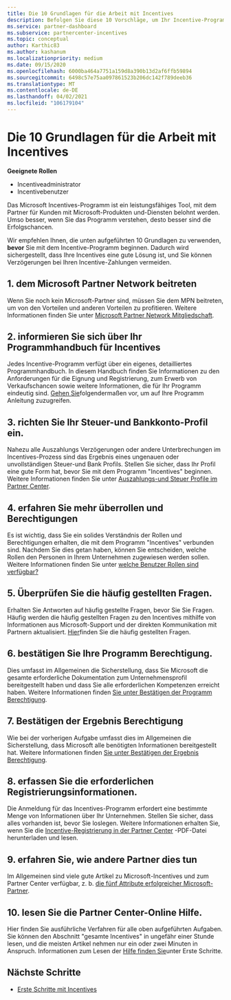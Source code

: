 ```yaml
---
title: Die 10 Grundlagen für die Arbeit mit Incentives
description: Befolgen Sie diese 10 Vorschläge, um Ihr Incentive-Programm zu verbessern und die Auszahlungen früher zu erhalten.
ms.service: partner-dashboard
ms.subservice: partnercenter-incentives
ms.topic: conceptual
author: Karthic83
ms.author: kashanum
ms.localizationpriority: medium
ms.date: 09/15/2020
ms.openlocfilehash: 6000ba464a7751a159d8a390b13d2af6ffb59894
ms.sourcegitcommit: 6498c57e75aa097861523b206dc142f789deeb36
ms.translationtype: MT
ms.contentlocale: de-DE
ms.lasthandoff: 04/02/2021
ms.locfileid: "106179104"
---
```

# <a name="the-10-essentials-for-working-with-incentives"></a>Die 10 Grundlagen für die Arbeit mit Incentives

**Geeignete Rollen**

- Incentiveadministrator
- Incentivebenutzer

Das Microsoft Incentives-Programm ist ein leistungsfähiges Tool, mit dem Partner für Kunden mit Microsoft-Produkten und-Diensten belohnt werden. Umso besser, wenn Sie das Programm verstehen, desto besser sind die Erfolgschancen.

Wir empfehlen Ihnen, die unten aufgeführten 10 Grundlagen zu verwenden, **bevor** Sie mit dem Incentive-Programm beginnen. Dadurch wird sichergestellt, dass Ihre Incentives eine gute Lösung ist, und Sie können Verzögerungen bei Ihren Incentive-Zahlungen vermeiden.

## <a name="1-join-the-microsoft-partner-network"></a>1. dem Microsoft Partner Network beitreten

Wenn Sie noch kein Microsoft-Partner sind, müssen Sie dem MPN beitreten, um von den Vorteilen und anderen Vorteilen zu profitieren. Weitere Informationen finden Sie unter [Microsoft Partner Network Mitgliedschaft](https://partner.microsoft.com/membership).

## <a name="2-read-your-incentives-program-guide"></a>2. informieren Sie sich über Ihr Programmhandbuch für Incentives

Jedes Incentive-Programm verfügt über ein eigenes, detailliertes Programmhandbuch. In diesem Handbuch finden Sie Informationen zu den Anforderungen für die Eignung und Registrierung, zum Erwerb von Verkaufschancen sowie weitere Informationen, die für Ihr Programm eindeutig sind. [Gehen Sie](incentives-determined-your-program-eligibility.md#determining-your-program-eligibility)folgendermaßen vor, um auf Ihre Programm Anleitung zuzugreifen.

## <a name="3-set-up-your-tax-and-banking-profile"></a>3. richten Sie Ihr Steuer-und Bankkonto-Profil ein.

Nahezu alle Auszahlungs Verzögerungen oder andere Unterbrechungen im Incentives-Prozess sind das Ergebnis eines ungenauen oder unvollständigen Steuer-und Bank Profils. Stellen Sie sicher, dass Ihr Profil eine gute Form hat, bevor Sie mit dem Programm "Incentives" beginnen. Weitere Informationen finden Sie unter [Auszahlungs-und Steuer Profile im Partner Center](incentives-create-and-manage-your-payout-and-tax-profiles.md).

## <a name="4-learn-about-roles-and-permissions"></a>4. erfahren Sie mehr überrollen und Berechtigungen

Es ist wichtig, dass Sie ein solides Verständnis der Rollen und Berechtigungen erhalten, die mit dem Programm "Incentives" verbunden sind. Nachdem Sie dies getan haben, können Sie entscheiden, welche Rollen den Personen in Ihrem Unternehmen zugewiesen werden sollen. Weitere Informationen finden Sie unter [welche Benutzer Rollen sind verfügbar?](incentives-faq.md#what-user-roles-are-available)

## <a name="5-review-the-incentives-faq"></a>5. Überprüfen Sie die häufig gestellten Fragen.

Erhalten Sie Antworten auf häufig gestellte Fragen, bevor Sie Sie Fragen. Häufig werden die häufig gestellten Fragen zu den Incentives mithilfe von Informationen aus Microsoft-Support und der direkten Kommunikation mit Partnern aktualisiert. [Hier](incentives-faq.md)finden Sie die häufig gestellten Fragen.

## <a name="6-confirm-your-program-eligibility"></a>6. bestätigen Sie Ihre Programm Berechtigung.

Dies umfasst im Allgemeinen die Sicherstellung, dass Sie Microsoft die gesamte erforderliche Dokumentation zum Unternehmensprofil bereitgestellt haben und dass Sie alle erforderlichen Kompetenzen erreicht haben. Weitere Informationen finden [Sie unter Bestätigen der Programm Berechtigung](incentives-determined-your-program-eligibility.md).

## <a name="7-confirm-your-earnings-eligibility"></a>7. Bestätigen der Ergebnis Berechtigung

Wie bei der vorherigen Aufgabe umfasst dies im Allgemeinen die Sicherstellung, dass Microsoft alle benötigten Informationen bereitgestellt hat. Weitere Informationen finden [Sie unter Bestätigen der Ergebnis Berechtigung](incentives-confirm-your-earnings-eligibility.md).

## <a name="8-gather-the-necessary-enrollment-information"></a>8. erfassen Sie die erforderlichen Registrierungsinformationen.

Die Anmeldung für das Incentives-Programm erfordert eine bestimmte Menge von Informationen über Ihr Unternehmen. Stellen Sie sicher, dass alles vorhanden ist, bevor Sie loslegen. Weitere Informationen erhalten Sie, wenn Sie die [Incentive-Registrierung in der Partner Center](https://assetsprod.microsoft.com/partner-center-incentives-enrollment.pdf) -PDF-Datei herunterladen und lesen.

## <a name="9-learn-how-other-partners-do-it"></a>9. erfahren Sie, wie andere Partner dies tun

Im Allgemeinen sind viele gute Artikel zu Microsoft-Incentives und zum Partner Center verfügbar, z. b. [die fünf Attribute erfolgreicher Microsoft-Partner](https://www.microsoft.com/en-us/us-partner-blog/2019/08/29/the-five-attributes-of-successful-microsoft-partners/).

## <a name="10-read-the-partner-center-online-help"></a>10. lesen Sie die Partner Center-Online Hilfe.

Hier finden Sie ausführliche Verfahren für alle oben aufgeführten Aufgaben. Sie können den Abschnitt "gesamte Incentives" in ungefähr einer Stunde lesen, und die meisten Artikel nehmen nur ein oder zwei Minuten in Anspruch. Informationen zum Lesen der [Hilfe finden Sie](incentives-get-started-intro.md)unter Erste Schritte.

## <a name="next-steps"></a>Nächste Schritte

- [Erste Schritte mit Incentives](incentives-get-started-intro.md)
